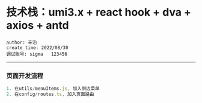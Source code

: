 # 技术栈：umi3.x + react hook + dva + axios + antd

```
author: 辛沿
create time: 2022/08/30
调试账号: sigma   123456
```
***
### 页面开发流程

```js
1. 在utils/menuItems.js, 加入侧边菜单
2. 在config/routes.ts, 加入页面路由 
```

